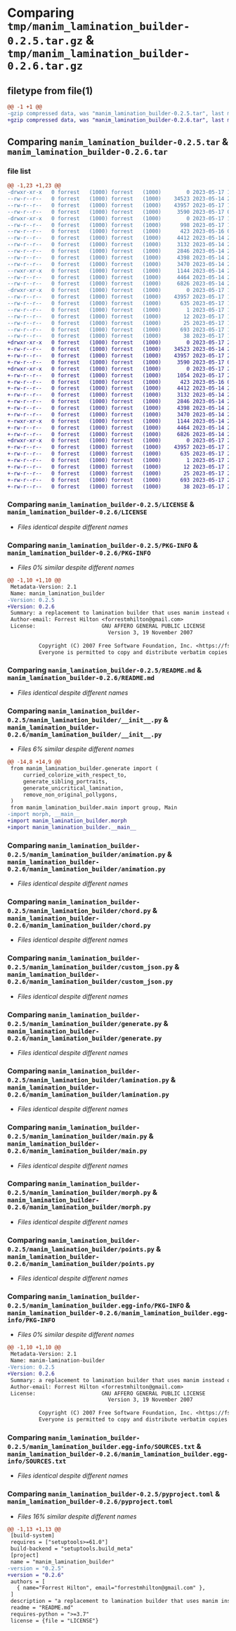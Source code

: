 # Comparing `tmp/manim_lamination_builder-0.2.5.tar.gz` & `tmp/manim_lamination_builder-0.2.6.tar.gz`

## filetype from file(1)

```diff
@@ -1 +1 @@
-gzip compressed data, was "manim_lamination_builder-0.2.5.tar", last modified: Wed May 17 17:17:37 2023, max compression
+gzip compressed data, was "manim_lamination_builder-0.2.6.tar", last modified: Wed May 17 21:22:35 2023, max compression
```

## Comparing `manim_lamination_builder-0.2.5.tar` & `manim_lamination_builder-0.2.6.tar`

### file list

```diff
@@ -1,23 +1,23 @@
-drwxr-xr-x   0 forrest   (1000) forrest   (1000)        0 2023-05-17 17:17:37.176496 manim_lamination_builder-0.2.5/
--rw-r--r--   0 forrest   (1000) forrest   (1000)    34523 2023-05-14 20:25:53.000000 manim_lamination_builder-0.2.5/LICENSE
--rw-r--r--   0 forrest   (1000) forrest   (1000)    43957 2023-05-17 17:17:37.176496 manim_lamination_builder-0.2.5/PKG-INFO
--rw-r--r--   0 forrest   (1000) forrest   (1000)     3590 2023-05-17 01:50:11.000000 manim_lamination_builder-0.2.5/README.md
-drwxr-xr-x   0 forrest   (1000) forrest   (1000)        0 2023-05-17 17:17:37.176496 manim_lamination_builder-0.2.5/manim_lamination_builder/
--rw-r--r--   0 forrest   (1000) forrest   (1000)      998 2023-05-17 16:04:10.000000 manim_lamination_builder-0.2.5/manim_lamination_builder/__init__.py
--rw-r--r--   0 forrest   (1000) forrest   (1000)      423 2023-05-16 01:05:30.000000 manim_lamination_builder-0.2.5/manim_lamination_builder/__main__.py
--rw-r--r--   0 forrest   (1000) forrest   (1000)     4412 2023-05-14 20:25:53.000000 manim_lamination_builder-0.2.5/manim_lamination_builder/animation.py
--rw-r--r--   0 forrest   (1000) forrest   (1000)     3132 2023-05-14 20:25:53.000000 manim_lamination_builder-0.2.5/manim_lamination_builder/chord.py
--rw-r--r--   0 forrest   (1000) forrest   (1000)     2846 2023-05-14 20:25:53.000000 manim_lamination_builder-0.2.5/manim_lamination_builder/custom_json.py
--rw-r--r--   0 forrest   (1000) forrest   (1000)     4398 2023-05-14 20:25:53.000000 manim_lamination_builder-0.2.5/manim_lamination_builder/generate.py
--rw-r--r--   0 forrest   (1000) forrest   (1000)     3470 2023-05-14 20:26:30.000000 manim_lamination_builder-0.2.5/manim_lamination_builder/lamination.py
--rwxr-xr-x   0 forrest   (1000) forrest   (1000)     1144 2023-05-14 20:25:53.000000 manim_lamination_builder-0.2.5/manim_lamination_builder/main.py
--rw-r--r--   0 forrest   (1000) forrest   (1000)     4464 2023-05-14 20:25:53.000000 manim_lamination_builder-0.2.5/manim_lamination_builder/morph.py
--rw-r--r--   0 forrest   (1000) forrest   (1000)     6826 2023-05-14 20:25:53.000000 manim_lamination_builder-0.2.5/manim_lamination_builder/points.py
-drwxr-xr-x   0 forrest   (1000) forrest   (1000)        0 2023-05-17 17:17:37.176496 manim_lamination_builder-0.2.5/manim_lamination_builder.egg-info/
--rw-r--r--   0 forrest   (1000) forrest   (1000)    43957 2023-05-17 17:17:37.000000 manim_lamination_builder-0.2.5/manim_lamination_builder.egg-info/PKG-INFO
--rw-r--r--   0 forrest   (1000) forrest   (1000)      635 2023-05-17 17:17:37.000000 manim_lamination_builder-0.2.5/manim_lamination_builder.egg-info/SOURCES.txt
--rw-r--r--   0 forrest   (1000) forrest   (1000)        1 2023-05-17 17:17:37.000000 manim_lamination_builder-0.2.5/manim_lamination_builder.egg-info/dependency_links.txt
--rw-r--r--   0 forrest   (1000) forrest   (1000)       12 2023-05-17 17:17:37.000000 manim_lamination_builder-0.2.5/manim_lamination_builder.egg-info/requires.txt
--rw-r--r--   0 forrest   (1000) forrest   (1000)       25 2023-05-17 17:17:37.000000 manim_lamination_builder-0.2.5/manim_lamination_builder.egg-info/top_level.txt
--rw-r--r--   0 forrest   (1000) forrest   (1000)      693 2023-05-17 17:17:12.000000 manim_lamination_builder-0.2.5/pyproject.toml
--rw-r--r--   0 forrest   (1000) forrest   (1000)       38 2023-05-17 17:17:37.176496 manim_lamination_builder-0.2.5/setup.cfg
+drwxr-xr-x   0 forrest   (1000) forrest   (1000)        0 2023-05-17 21:22:35.308981 manim_lamination_builder-0.2.6/
+-rw-r--r--   0 forrest   (1000) forrest   (1000)    34523 2023-05-14 20:25:53.000000 manim_lamination_builder-0.2.6/LICENSE
+-rw-r--r--   0 forrest   (1000) forrest   (1000)    43957 2023-05-17 21:22:35.308981 manim_lamination_builder-0.2.6/PKG-INFO
+-rw-r--r--   0 forrest   (1000) forrest   (1000)     3590 2023-05-17 01:50:11.000000 manim_lamination_builder-0.2.6/README.md
+drwxr-xr-x   0 forrest   (1000) forrest   (1000)        0 2023-05-17 21:22:35.308981 manim_lamination_builder-0.2.6/manim_lamination_builder/
+-rw-r--r--   0 forrest   (1000) forrest   (1000)     1054 2023-05-17 21:22:09.000000 manim_lamination_builder-0.2.6/manim_lamination_builder/__init__.py
+-rw-r--r--   0 forrest   (1000) forrest   (1000)      423 2023-05-16 01:05:30.000000 manim_lamination_builder-0.2.6/manim_lamination_builder/__main__.py
+-rw-r--r--   0 forrest   (1000) forrest   (1000)     4412 2023-05-14 20:25:53.000000 manim_lamination_builder-0.2.6/manim_lamination_builder/animation.py
+-rw-r--r--   0 forrest   (1000) forrest   (1000)     3132 2023-05-14 20:25:53.000000 manim_lamination_builder-0.2.6/manim_lamination_builder/chord.py
+-rw-r--r--   0 forrest   (1000) forrest   (1000)     2846 2023-05-14 20:25:53.000000 manim_lamination_builder-0.2.6/manim_lamination_builder/custom_json.py
+-rw-r--r--   0 forrest   (1000) forrest   (1000)     4398 2023-05-14 20:25:53.000000 manim_lamination_builder-0.2.6/manim_lamination_builder/generate.py
+-rw-r--r--   0 forrest   (1000) forrest   (1000)     3470 2023-05-14 20:26:30.000000 manim_lamination_builder-0.2.6/manim_lamination_builder/lamination.py
+-rwxr-xr-x   0 forrest   (1000) forrest   (1000)     1144 2023-05-14 20:25:53.000000 manim_lamination_builder-0.2.6/manim_lamination_builder/main.py
+-rw-r--r--   0 forrest   (1000) forrest   (1000)     4464 2023-05-14 20:25:53.000000 manim_lamination_builder-0.2.6/manim_lamination_builder/morph.py
+-rw-r--r--   0 forrest   (1000) forrest   (1000)     6826 2023-05-14 20:25:53.000000 manim_lamination_builder-0.2.6/manim_lamination_builder/points.py
+drwxr-xr-x   0 forrest   (1000) forrest   (1000)        0 2023-05-17 21:22:35.308981 manim_lamination_builder-0.2.6/manim_lamination_builder.egg-info/
+-rw-r--r--   0 forrest   (1000) forrest   (1000)    43957 2023-05-17 21:22:35.000000 manim_lamination_builder-0.2.6/manim_lamination_builder.egg-info/PKG-INFO
+-rw-r--r--   0 forrest   (1000) forrest   (1000)      635 2023-05-17 21:22:35.000000 manim_lamination_builder-0.2.6/manim_lamination_builder.egg-info/SOURCES.txt
+-rw-r--r--   0 forrest   (1000) forrest   (1000)        1 2023-05-17 21:22:35.000000 manim_lamination_builder-0.2.6/manim_lamination_builder.egg-info/dependency_links.txt
+-rw-r--r--   0 forrest   (1000) forrest   (1000)       12 2023-05-17 21:22:35.000000 manim_lamination_builder-0.2.6/manim_lamination_builder.egg-info/requires.txt
+-rw-r--r--   0 forrest   (1000) forrest   (1000)       25 2023-05-17 21:22:35.000000 manim_lamination_builder-0.2.6/manim_lamination_builder.egg-info/top_level.txt
+-rw-r--r--   0 forrest   (1000) forrest   (1000)      693 2023-05-17 21:22:29.000000 manim_lamination_builder-0.2.6/pyproject.toml
+-rw-r--r--   0 forrest   (1000) forrest   (1000)       38 2023-05-17 21:22:35.308981 manim_lamination_builder-0.2.6/setup.cfg
```

### Comparing `manim_lamination_builder-0.2.5/LICENSE` & `manim_lamination_builder-0.2.6/LICENSE`

 * *Files identical despite different names*

### Comparing `manim_lamination_builder-0.2.5/PKG-INFO` & `manim_lamination_builder-0.2.6/PKG-INFO`

 * *Files 0% similar despite different names*

```diff
@@ -1,10 +1,10 @@
 Metadata-Version: 2.1
 Name: manim_lamination_builder
-Version: 0.2.5
+Version: 0.2.6
 Summary: a replacement to lamination builder that uses manim instead of the browser
 Author-email: Forrest Hilton <forrestmhilton@gmail.com>
 License:                     GNU AFFERO GENERAL PUBLIC LICENSE
                                Version 3, 19 November 2007
         
          Copyright (C) 2007 Free Software Foundation, Inc. <https://fsf.org/>
          Everyone is permitted to copy and distribute verbatim copies
```

### Comparing `manim_lamination_builder-0.2.5/README.md` & `manim_lamination_builder-0.2.6/README.md`

 * *Files identical despite different names*

### Comparing `manim_lamination_builder-0.2.5/manim_lamination_builder/__init__.py` & `manim_lamination_builder-0.2.6/manim_lamination_builder/__init__.py`

 * *Files 6% similar despite different names*

```diff
@@ -14,8 +14,9 @@
 from manim_lamination_builder.generate import (
     curried_colorize_with_respect_to,
     generate_sibling_portraits,
     generate_unicritical_lamination,
     remove_non_original_pollygons,
 )
 from manim_lamination_builder.main import group, Main
-import morph, __main__
+import manim_lamination_builder.morph
+import manim_lamination_builder.__main__
```

### Comparing `manim_lamination_builder-0.2.5/manim_lamination_builder/animation.py` & `manim_lamination_builder-0.2.6/manim_lamination_builder/animation.py`

 * *Files identical despite different names*

### Comparing `manim_lamination_builder-0.2.5/manim_lamination_builder/chord.py` & `manim_lamination_builder-0.2.6/manim_lamination_builder/chord.py`

 * *Files identical despite different names*

### Comparing `manim_lamination_builder-0.2.5/manim_lamination_builder/custom_json.py` & `manim_lamination_builder-0.2.6/manim_lamination_builder/custom_json.py`

 * *Files identical despite different names*

### Comparing `manim_lamination_builder-0.2.5/manim_lamination_builder/generate.py` & `manim_lamination_builder-0.2.6/manim_lamination_builder/generate.py`

 * *Files identical despite different names*

### Comparing `manim_lamination_builder-0.2.5/manim_lamination_builder/lamination.py` & `manim_lamination_builder-0.2.6/manim_lamination_builder/lamination.py`

 * *Files identical despite different names*

### Comparing `manim_lamination_builder-0.2.5/manim_lamination_builder/main.py` & `manim_lamination_builder-0.2.6/manim_lamination_builder/main.py`

 * *Files identical despite different names*

### Comparing `manim_lamination_builder-0.2.5/manim_lamination_builder/morph.py` & `manim_lamination_builder-0.2.6/manim_lamination_builder/morph.py`

 * *Files identical despite different names*

### Comparing `manim_lamination_builder-0.2.5/manim_lamination_builder/points.py` & `manim_lamination_builder-0.2.6/manim_lamination_builder/points.py`

 * *Files identical despite different names*

### Comparing `manim_lamination_builder-0.2.5/manim_lamination_builder.egg-info/PKG-INFO` & `manim_lamination_builder-0.2.6/manim_lamination_builder.egg-info/PKG-INFO`

 * *Files 0% similar despite different names*

```diff
@@ -1,10 +1,10 @@
 Metadata-Version: 2.1
 Name: manim-lamination-builder
-Version: 0.2.5
+Version: 0.2.6
 Summary: a replacement to lamination builder that uses manim instead of the browser
 Author-email: Forrest Hilton <forrestmhilton@gmail.com>
 License:                     GNU AFFERO GENERAL PUBLIC LICENSE
                                Version 3, 19 November 2007
         
          Copyright (C) 2007 Free Software Foundation, Inc. <https://fsf.org/>
          Everyone is permitted to copy and distribute verbatim copies
```

### Comparing `manim_lamination_builder-0.2.5/manim_lamination_builder.egg-info/SOURCES.txt` & `manim_lamination_builder-0.2.6/manim_lamination_builder.egg-info/SOURCES.txt`

 * *Files identical despite different names*

### Comparing `manim_lamination_builder-0.2.5/pyproject.toml` & `manim_lamination_builder-0.2.6/pyproject.toml`

 * *Files 16% similar despite different names*

```diff
@@ -1,13 +1,13 @@
 [build-system]
 requires = ["setuptools>=61.0"]
 build-backend = "setuptools.build_meta"
 [project]
 name = "manim_lamination_builder"
-version = "0.2.5"
+version = "0.2.6"
 authors = [
   { name="Forrest Hilton", email="forrestmhilton@gmail.com" },
 ]
 description = "a replacement to lamination builder that uses manim instead of the browser"
 readme = "README.md"
 requires-python = ">=3.7"
 license = {file = "LICENSE"}
```

